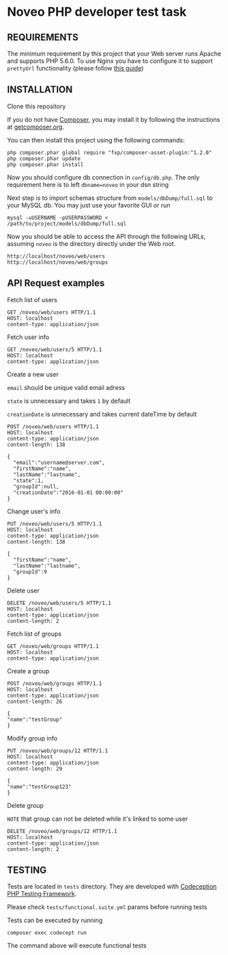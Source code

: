 Noveo PHP developer test task
============================
REQUIREMENTS
------------

The minimum requirement by this project that your Web server runs Apache and supports PHP 5.6.0.
To use Nginx you have to configure it to support `prettyUrl` functionality (please follow [this guide](http://www.yiiframework.com/doc-2.0/guide-start-installation.html))


INSTALLATION
------------
Clone this repository

If you do not have [Composer](http://getcomposer.org/), you may install it by following the instructions
at [getcomposer.org](http://getcomposer.org/doc/00-intro.md#installation-nix).

You can then install this project using the following commands:

~~~
php composer.phar global require "fxp/composer-asset-plugin:^1.2.0"
php composer.phar update
php composer.phar install
~~~

Now you should configure db connection in `config/db.php`. The only requirement here is to left `dbname=noveo` in your dsn string

Next step is to import schemas structure from `models/dbDump/full.sql` to your MySQL db.
You may just use your favorite GUI or run 
~~~
mysql -uUSERNAME -pUSERPASSWORD < /path/to/project/models/dbDump/full.sql
~~~

Now you should be able to access the API through the following URLs, assuming `noveo` is the directory
directly under the Web root.

~~~
http://localhost/noveo/web/users
http://localhost/noveo/web/groups
~~~

API Request examples
-------

Fetch list of users
```
GET /noveo/web/users HTTP/1.1
HOST: localhost
content-type: application/json
```
Fetch user info
```
GET /noveo/web/users/5 HTTP/1.1
HOST: localhost
content-type: application/json

```

Create a new user
 
`email` should be unique valid email adress

`state` is unnecessary and takes `1` by default

`creationDate` is unnecessary and takes current dateTime by default
```
POST /noveo/web/users HTTP/1.1
HOST: localhost
content-type: application/json
content-length: 138

{
  "email":"username@server.com",
  "firstName":"name",
  "lastName":"lastname",
  "state":1,
  "groupId":null,
  "creationDate":"2016-01-01 00:00:00"
}
```


Change user's info
```
PUT /noveo/web/users/5 HTTP/1.1
HOST: localhost
content-type: application/json
content-length: 138

{
  "firstName":"name",
  "lastName":"lastname",
  "groupId":9
}
```

Delete user
```
DELETE /noveo/web/users/5 HTTP/1.1
HOST: localhost
content-type: application/json
content-length: 2

```

Fetch list of groups

```
GET /noveo/web/groups HTTP/1.1
HOST: localhost
content-type: application/json
```

Create a group
```
POST /noveo/web/groups HTTP/1.1
HOST: localhost
content-type: application/json
content-length: 26

{
"name":"testGroup"
}
```
Modify group info
```
PUT /noveo/web/groups/12 HTTP/1.1
HOST: localhost
content-type: application/json
content-length: 29

{
"name":"testGroup123"
}
```
Delete group

`NOTE` that group can not be deleted while it's linked to some user 
```
DELETE /noveo/web/groups/12 HTTP/1.1
HOST: localhost
content-type: application/json
content-length: 2
```

TESTING
-------

Tests are located in `tests` directory. They are developed with [Codeception PHP Testing Framework](http://codeception.com/).

Please check `tests/functional.suite.yml` params before running tests

Tests can be executed by running

```
composer exec codecept run
``` 

The command above will execute functional tests